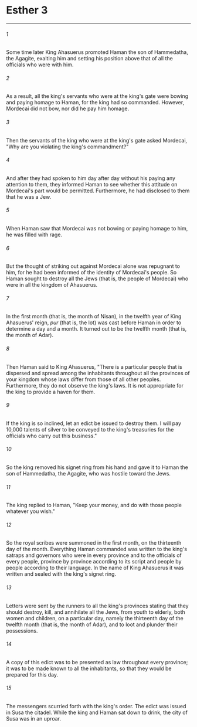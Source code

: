 # Esther 3
***



###### 1 
Some time later King Ahasuerus promoted Haman the son of Hammedatha, the Agagite, exalting him and setting his position above that of all the officials who were with him. 

###### 2 
As a result, all the king's servants who were at the king's gate were bowing and paying homage to Haman, for the king had so commanded. However, Mordecai did not bow, nor did he pay him homage. 

###### 3 
Then the servants of the king who were at the king's gate asked Mordecai, "Why are you violating the king's commandment?" 

###### 4 
And after they had spoken to him day after day without his paying any attention to them, they informed Haman to see whether this attitude on Mordecai's part would be permitted. Furthermore, he had disclosed to them that he was a Jew. 

###### 5 
When Haman saw that Mordecai was not bowing or paying homage to him, he was filled with rage. 

###### 6 
But the thought of striking out against Mordecai alone was repugnant to him, for he had been informed of the identity of Mordecai's people. So Haman sought to destroy all the Jews (that is, the people of Mordecai) who were in all the kingdom of Ahasuerus. 

###### 7 
In the first month (that is, the month of Nisan), in the twelfth year of King Ahasuerus' reign, _pur_ (that is, the lot) was cast before Haman in order to determine a day and a month. It turned out to be the twelfth month (that is, the month of Adar). 

###### 8 
Then Haman said to King Ahasuerus, "There is a particular people that is dispersed and spread among the inhabitants throughout all the provinces of your kingdom whose laws differ from those of all other peoples. Furthermore, they do not observe the king's laws. It is not appropriate for the king to provide a haven for them. 

###### 9 
If the king is so inclined, let an edict be issued to destroy them. I will pay 10,000 talents of silver to be conveyed to the king's treasuries for the officials who carry out this business." 

###### 10 
So the king removed his signet ring from his hand and gave it to Haman the son of Hammedatha, the Agagite, who was hostile toward the Jews. 

###### 11 
The king replied to Haman, "Keep your money, and do with those people whatever you wish." 

###### 12 
So the royal scribes were summoned in the first month, on the thirteenth day of the month. Everything Haman commanded was written to the king's satraps and governors who were in every province and to the officials of every people, province by province according to its script and people by people according to their language. In the name of King Ahasuerus it was written and sealed with the king's signet ring. 

###### 13 
Letters were sent by the runners to all the king's provinces stating that they should destroy, kill, and annihilate all the Jews, from youth to elderly, both women and children, on a particular day, namely the thirteenth day of the twelfth month (that is, the month of Adar), and to loot and plunder their possessions. 

###### 14 
A copy of this edict was to be presented as law throughout every province; it was to be made known to all the inhabitants, so that they would be prepared for this day. 

###### 15 
The messengers scurried forth with the king's order. The edict was issued in Susa the citadel. While the king and Haman sat down to drink, the city of Susa was in an uproar.
